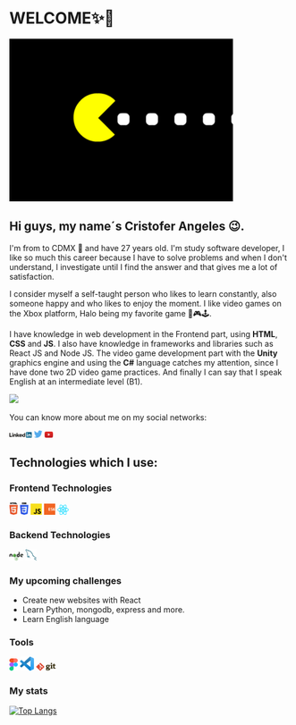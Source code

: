 # WELCOME✨🎉

![PacMan](./img/pac-man.gif)

## Hi guys, my name´s Cristofer Angeles 😉. 

I'm from to CDMX 🌮 and have 27 years old.
I'm study  software developer, I like so much this career because I have to solve problems and when I don't understand, I investigate until I find the answer and that gives me a lot of satisfaction.

I consider myself a self-taught person who likes to learn constantly, also someone happy and who likes to enjoy the moment.
I like video games on the Xbox platform, Halo being my favorite game 👾🎮🕹.

I have knowledge in web development in the Frontend part, using **HTML**, **CSS** and **JS**. I also have knowledge in frameworks and libraries such as React JS and Node JS.
The video game development part with the **Unity** graphics engine and using the **C#** language catches my attention, since I have done two 2D video game practices.
And finally I can say that I speak English at an intermediate level (B1).

![](https://komarev.com/ghpvc/?username=CRIS-117&color=blue)

You can know more about me on my social networks:

<div>
<a href="https://www.linkedin.com/in/" target="_blank"><img src='./img/linkedin.svg' alt='LinkedIn' width="8%"></a>
<a href="https://twitter.com/" target="_blank"><img src='./img/twitter.svg' alt='Twitter' width="3%" title='@Asabeneh'></a>
<a href="https://www.youtube.com/channel/" target="_blank"><img src='./img/youtube.svg' alt='YouTube' width="3%"></a>
</div>


## Technologies which I use:

### Frontend Technologies

<div>
  <img src ="./img/html-5.svg" alt="HTML5 logo" width="3%" title='HTML5'/>
  <img src ="./img/css-3.svg" alt="CSS3 logo" width="3%" title='CSS3'/>
  <img src ="./img/javascript.svg" alt="JavaScript logo" width="4%" title='JavaScript'/>
  <img src ="./img/es6.svg" alt="ES6 logo" width="4%" title='ES6'/>
  <img src ="./img/react.svg" alt="react logo" width="4%" title='React'/>
<div> 

### Backend Technologies

<div>
  <img src ="./img/nodejs.svg" alt="Node logo" width="5%" title='Nodejs'/>
  <img src ="./img/mysql.svg" alt="mysql logo" width="4%" title='MYSQL'/>
</div>

### My upcoming challenges

  - Create new websites with  React
  - Learn Python, mongodb, express and more.
  - Learn English language
  
### Tools

<div>
  <img src ="./img/figma.svg" alt="Figma logo" width="3%" title='Figma'/>
  <img src ="./img/visual-studio-code.svg" alt="VS Code logo" width="5%" title='Visual Studio Code'/>
  <img src ="./img/git.svg" alt="Git logo" width="7%" title='Git'/>
</div>

### My stats
  
[![Top Langs](https://github-readme-stats.vercel.app/api/top-langs/?username=CRIS-117&layout)](https://github.com/CRIS-117/github-readme-stats)




